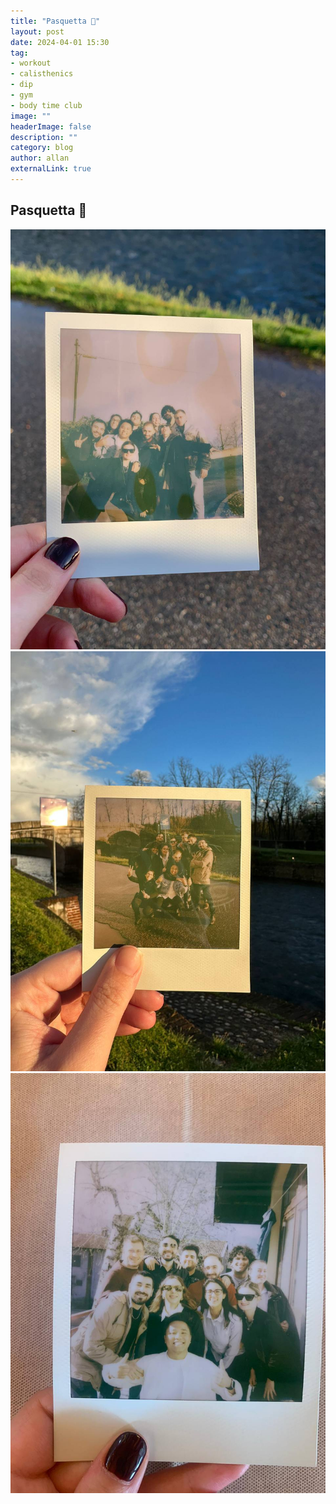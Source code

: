 ```yaml
---
title: "Pasquetta 🐣"
layout: post
date: 2024-04-01 15:30
tag: 
- workout
- calisthenics
- dip
- gym
- body time club
image: ""
headerImage: false
description: ""
category: blog
author: allan
externalLink: true
---
```


## Pasquetta 🐣


<div>
    <img class="image" src="https://github.com/Allan-Nava/Allan-Nava.github.io/blob/master/assets/images/photo_2024-04-01_11-27-28.jpg?raw=true" alt="Pasquetta 2024" />
</div>

<div>
    <img class="image" src="https://github.com/Allan-Nava/Allan-Nava.github.io/blob/master/assets/images/photo_2024-04-01_11-27-29.jpg?raw=true" alt="Pasquetta 2024" />
</div>

<div>
    <img class="image" src="https://github.com/Allan-Nava/Allan-Nava.github.io/blob/master/assets/images/photo_2024-04-01_17-26-53.jpg?raw=true" alt="Pasquetta 2024" />
</div>